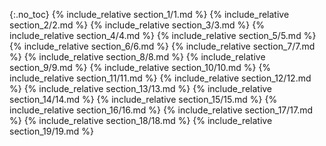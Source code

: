 {:.no_toc}
{% include_relative section_1/1.md %} {% include_relative section_2/2.md %} {% include_relative section_3/3.md %} {% include_relative section_4/4.md %} {% include_relative section_5/5.md %} {% include_relative section_6/6.md %} {% include_relative section_7/7.md %} {% include_relative section_8/8.md %} {% include_relative section_9/9.md %} {% include_relative section_10/10.md %} {% include_relative section_11/11.md %} {% include_relative section_12/12.md %} {% include_relative section_13/13.md %} {% include_relative section_14/14.md %} {% include_relative section_15/15.md %} {% include_relative section_16/16.md %} {% include_relative section_17/17.md %} {% include_relative section_18/18.md %} {% include_relative section_19/19.md %}
